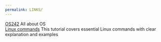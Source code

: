 ```yaml
---
permalink: LINKS/
---
```


[OS242](https://os.vlsm.org) All about OS  
[Linux commands](https://www.hostinger.com/tutorials/linux-commands) This tutorial covers essential Linux commands with clear explanation and examples
